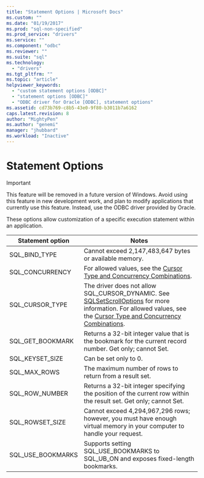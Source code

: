 ```yaml
---
title: "Statement Options | Microsoft Docs"
ms.custom: ""
ms.date: "01/19/2017"
ms.prod: "sql-non-specified"
ms.prod_service: "drivers"
ms.service: ""
ms.component: "odbc"
ms.reviewer: ""
ms.suite: "sql"
ms.technology: 
  - "drivers"
ms.tgt_pltfrm: ""
ms.topic: "article"
helpviewer_keywords: 
  - "custom statement options [ODBC]"
  - "statement options [ODBC]"
  - "ODBC driver for Oracle [ODBC], statement options"
ms.assetid: cd73b769-c8b5-43e0-9f80-b3011b7a6162
caps.latest.revision: 8
author: "MightyPen"
ms.author: "genemi"
manager: "jhubbard"
ms.workload: "Inactive"
---
```

# Statement Options
> [!IMPORTANT]  
>  This feature will be removed in a future version of Windows. Avoid using this feature in new development work, and plan to modify applications that currently use this feature. Instead, use the ODBC driver provided by Oracle.  
  
 These options allow customization of a specific execution statement within an application.  
  
|Statement option|Notes|  
|----------------------|-----------|  
|SQL_BIND_TYPE|Cannot exceed 2,147,483,647 bytes or available memory.|  
|SQL_CONCURRENCY|For allowed values, see the [Cursor Type and Concurrency Combinations](../../odbc/microsoft/cursor-type-and-concurrency-combinations.md).|  
|SQL_CURSOR_TYPE|The driver does not allow SQL_CURSOR_DYNAMIC. See [SQLSetScrollOptions](../../odbc/microsoft/level-2-api-functions-odbc-driver-for-oracle.md) for more information. For allowed values, see the [Cursor Type and Concurrency Combinations](../../odbc/microsoft/cursor-type-and-concurrency-combinations.md).|  
|SQL_GET_BOOKMARK|Returns a 32-bit integer value that is the bookmark for the current record number. Get only; cannot Set.|  
|SQL_KEYSET_SIZE|Can be set only to 0.|  
|SQL_MAX_ROWS|The maximum number of rows to return from a result set.|  
|SQL_ROW_NUMBER|Returns a 32-bit integer specifying the position of the current row within the result set. Get only; cannot Set.|  
|SQL_ROWSET_SIZE|Cannot exceed 4,294,967,296 rows; however, you must have enough virtual memory in your computer to handle your request.|  
|SQL_USE_BOOKMARKS|Supports setting SQL_USE_BOOKMARKS to SQL_UB_ON and exposes fixed-length bookmarks.|
